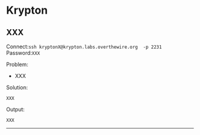 # Krypton

##  XXX
Connect:```ssh kryptonX@krypton.labs.overthewire.org  -p 2231```      
Password:```XXX```

Problem:
- XXX

Solution:
```
XXX
```

Output:
```
XXX
```


---


